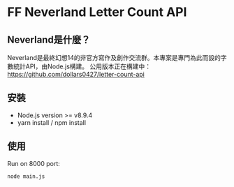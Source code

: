 # FF Neverland Letter Count API

## Neverland是什麼？
Neverland是最終幻想14的非官方寫作及創作交流群。本專案是專門為此而設的字數統計API，由Node.js構建。
公用版本正在構建中：
https://github.com/dollars0427/letter-count-api

## 安裝
- Node.js version >= v8.9.4
- yarn install / npm install

## 使用
Run on 8000 port:
```bash
node main.js 
```
